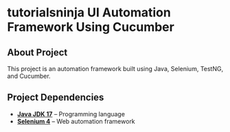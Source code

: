# **tutorialsninja UI Automation Framework Using Cucumber**
## About Project
This project is an automation framework built using Java, Selenium, TestNG, and Cucumber.
## Project Dependencies
- [**Java JDK 17**](https://www.oracle.com/java/technologies/javase/jdk17-archive-downloads.html) – Programming language
- [**Selenium 4**](https://www.selenium.dev/) – Web automation framework

